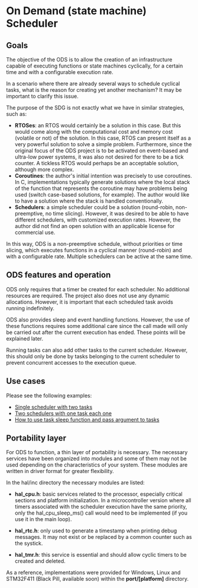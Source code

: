 # On Demand (state machine) Scheduler

## Goals

The objective of the ODS is to allow the creation of an infrastructure capable of executing functions or state machines cyclically, for a certain time and with a configurable execution rate.

In a scenario where there are already several ways to schedule cyclical tasks, what is the reason for creating yet another mechanism? It may be important to clarify this issue.

The purpose of the SDG is not exactly what we have in similar strategies, such as:

* **RTOSes**: an RTOS would certainly be a solution in this case. But this would come along with the computational cost and memory cost (volatile or not) of the solution. In this case, RTOS can present itself as a very powerful solution to solve a simple problem. Furthermore, since the original focus of the ODS project is to be activated on event-based and ultra-low power systems, it was also not desired for there to be a tick counter. A tickless RTOS would perhaps be an acceptable solution, although more complex.
* **Coroutines**: the author's initial intention was precisely to use coroutines. In C, implementations typically generate solutions where the local stack of the function that represents the coroutine may have problems being used (switch case-based solutions, for example). The author would like to have a solution where the stack is handled conventionally.
* **Schedulers**: a simple scheduler could be a solution (round-robin, non-preemptive, no time slicing). However, it was desired to be able to have different schedulers, with customized execution rates. However, the author did not find an open solution with an applicable license for commercial use.

In this way, ODS is a non-preemptive schedule, without priorities or time slicing, which executes functions in a cyclical manner (round-robin) and with a configurable rate. Multiple schedulers can be active at the same time.

## ODS features and operation

ODS only requires that a timer be created for each scheduler. No additional resources are required. The project also does not use any dynamic allocations. However, it is important that each scheduled task avoids running indefinitely.

ODS also provides sleep and event handling functions. However, the use of these functions requires some additional care since the call made will only be carried out after the current execution has ended. These points will be explained later.

Running tasks can also add other tasks to the current scheduler. However, this should only be done by tasks belonging to the current scheduler  to prevent concurrent accesses to the execution queue.

## Use cases

Please see the following examples:

* [Single scheduler with two tasks](
https://github.com/marcelobarrosufu/ods/blob/main/examples/sch1tsk2.c)
* [Two schedulers with one task each one](
https://github.com/marcelobarrosufu/ods/blob/main/examples/sch2tsk1.c)
* [How to use task sleep function and pass argument to tasks](
https://github.com/marcelobarrosufu/ods/blob/main/examples/sleep.c)


## Portability layer

For ODS to function, a thin layer of portability is necessary. The necessary services have been organized into modules and some of them may not be used depending on the characteristics of your system. These modules are written in driver format for greater flexibility.

In the hal/inc directory the necessary modules are listed:

* **hal_cpu.h**: basic services related to the processor, especially critical sections and platform initialization. In a microcontroller version where all timers associated with the scheduler execution have the same priority, only the hal_cpu_sleep_ms() call would need to be implemented (if you use it in the main loop).

* **hal_rtc.h**: only used to generate a timestamp when printing debug messages. It may not exist or be replaced by a common counter such as the systick.

* **hal_tmr.h**: this service is essential and should allow cyclic timers to be created and deleted.

As a reference, implementations were provided for Windows, Linux and STM32F411 (Black Pill, available soon) within the **port/[platform]** directory.






